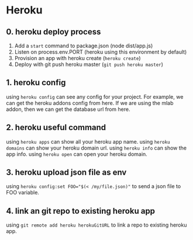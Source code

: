 # Heroku

## 0. heroku deploy process

1. Add a `start` command to package.json (node dist/app.js)
2. Listen on process.env.PORT (heroku using this environment by default)
3. Provision an app with heroku create (`heroku create`)
4. Deploy with git push heroku master (`git push heroku master`)

## 1. heroku config

using `heroku config` can see any config for your project. For example, we can get the heroku addons config from here. If we are using the mlab addon, then we can get the database url from here.

## 2. heroku useful command

using `heroku apps` can show all your heroku app name.
using `heroku domains` can show your heroku domain url.
using `heroku info` can show the app info.
using `heroku open` can open your heroku domain.

## 3. heroku upload json file as env

using `heroku config:set FOO="$(< /my/file.json)"` to send a json file to FOO variable.

## 4. link an git repo to existing heroku app

using `git remote add heroku herokuGitURL` to link a repo to existing heroku app.